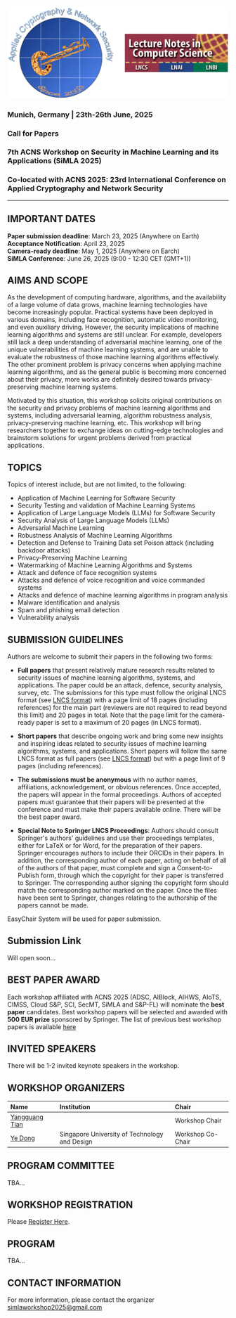 <img src="images/simla-logo.png"/>

### Munich, Germany | 23th-26th June, 2025

### Call for Papers

### 7th ACNS Workshop on Security in Machine Learning and its Applications (SiMLA 2025)

### Co-located with ACNS 2025: 23rd International Conference on Applied Cryptography and Network Security 
 
---

## IMPORTANT DATES

**Paper submission deadline**: March 23, 2025 (Anywhere on Earth)   
**Acceptance Notification**: April 23, 2025   
**Camera-ready deadline**: May 1, 2025 (Anywhere on Earch)   
**SiMLA Conference**: June 26, 2025 (9:00 - 12:30 CET (GMT+1))   

## AIMS AND SCOPE

As the development of computing hardware, algorithms, and the availability of a large volume of data grows, machine learning technologies have become increasingly popular. Practical systems have been deployed in various domains, including face recognition, automatic video monitoring, and even auxiliary driving. However, the security implications of machine learning algorithms and systems are still unclear. For example, developers still lack a deep understanding of adversarial machine learning, one of the unique vulnerabilities of machine learning systems, and are unable to evaluate the robustness of those machine learning algorithms effectively. The other prominent problem is privacy concerns when applying machine learning algorithms, and as the general public is becoming more concerned about their privacy, more works are definitely desired towards privacy-preserving machine learning systems.

Motivated by this situation, this workshop solicits original contributions on the security and privacy problems of machine learning algorithms and systems, including adversarial learning, algorithm robustness analysis, privacy-preserving machine learning, etc. This workshop will bring researchers together to exchange ideas on cutting-edge technologies and brainstorm solutions for urgent problems derived from practical applications.

## TOPICS

Topics of interest include, but are not limited, to the following:  

- Application of Machine Learning for Software Security  
- Security Testing and validation of Machine Learning Systems  
- Application of Large Language Models (LLMs) for Software Security
- Security Analysis of Large Language Models (LLMs)
- Adversarial Machine Learning  
- Robustness Analysis of Machine Learning Algorithms  
- Detection and Defense to Training Data set Poison attack (including backdoor attacks)  
- Privacy-Preserving Machine Learning  
- Watermarking of Machine Learning Algorithms and Systems  
- Attack and defence of face recognition systems  
- Attacks and defence of voice recognition and voice commanded systems  
- Attacks and defence of machine learning algorithms in program analysis  
- Malware identification and analysis  
- Spam and phishing email detection  
- Vulnerability analysis  

## SUBMISSION GUIDELINES

Authors are welcome to submit their papers in the following two forms:

- **Full papers** that present relatively mature research results related to security issues of machine learning algorithms, systems, and applications. The paper could be an attack, defence, security analysis, survey, etc. The submissions for this type must follow the original LNCS format (see [LNCS format](https://www.springer.com/gp/computer-science/lncs/conference-proceedings-guidelines)) with a page limit of 18 pages (including references) for the main part (reviewers are not required to read beyond this limit) and 20 pages in total.  Note that the page limit for the camera-ready paper is set to a maximum of 20 pages (in LNCS format).

- **Short papers** that describe ongoing work and bring some new insights and inspiring ideas related to security issues of machine learning algorithms, systems, and applications. Short papers will follow the same LNCS format as full papers (see [LNCS format](https://www.springer.com/gp/computer-science/lncs/conference-proceedings-guidelines)) but with a page limit of 9 pages (including references).

- **The submissions must be anonymous** with no author names, affiliations, acknowledgement, or obvious references. Once accepted, the papers will appear in the formal proceedings. Authors of accepted papers must guarantee that their papers will be presented at the conference and must make their papers available online. There will be the best paper award.

- **Special Note to Springer LNCS Proceedings**: Authors should consult Springer's authors' guidelines and use their proceedings templates, either for LaTeX or for Word, for the preparation of their papers. Springer encourages authors to include their ORCIDs in their papers. In addition, the corresponding author of each paper, acting on behalf of all of the authors of that paper, must complete and sign a Consent-to-Publish form, through which the copyright for their paper is transferred to Springer. The corresponding author signing the copyright form should match the corresponding author marked on the paper. Once the files have been sent to Springer, changes relating to the authorship of the papers cannot be made.

EasyChair System will be used for paper submission.


## Submission Link

Will open soon...

## BEST PAPER AWARD

Each workshop affiliated with ACNS 2025 (ADSC, AIBlock, AIHWS, AIoTS, CIMSS, Cloud S&P, SCI, SecMT, SiMLA and S&P-FL) will nominate the **best paper** candidates. Best workshop papers will be selected and awarded with **500 EUR prize** sponsored by Springer. The list of previous best workshop papers is available [here](http://jianying.space/acns/acns-workshops.html) 


## INVITED SPEAKERS

There will be 1-2 invited keynote speakers in the workshop.


## WORKSHOP ORGANIZERS 

| Name | Institution | Chair |
| :--- | :---------- | :---- |
| [Yangguang Tian](https://www.surrey.ac.uk/people/yangguang-tian) | | Workshop Chair | 
| [Ye Dong](https://ye-d.github.io/) | Singapore University of Technology and Design | Workshop Co-Chair |

## PROGRAM COMMITTEE

TBA...


## WORKSHOP REGISTRATION

Please [Register Here](http://acns2025.fordaysec.de/registration/).


## PROGRAM

TBA...



## CONTACT INFORMATION

For more information, please contact the organizer [simlaworkshop2025@gmail.com](mailto:simlaworkshop2025@gmail.com)
